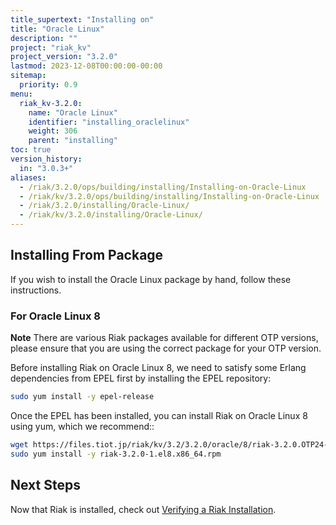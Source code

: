 ```yaml
---
title_supertext: "Installing on"
title: "Oracle Linux"
description: ""
project: "riak_kv"
project_version: "3.2.0"
lastmod: 2023-12-08T00:00:00-00:00
sitemap:
  priority: 0.9
menu:
  riak_kv-3.2.0:
    name: "Oracle Linux"
    identifier: "installing_oraclelinux"
    weight: 306
    parent: "installing"
toc: true
version_history:
  in: "3.0.3+"
aliases:
  - /riak/3.2.0/ops/building/installing/Installing-on-Oracle-Linux
  - /riak/kv/3.2.0/ops/building/installing/Installing-on-Oracle-Linux
  - /riak/3.2.0/installing/Oracle-Linux/
  - /riak/kv/3.2.0/installing/Oracle-Linux/
---
```


[install source index]: {{<baseurl>}}riak/kv/3.2.0/setup/installing/source
[install source erlang]: {{<baseurl>}}riak/kv/3.2.0/setup/installing/source/erlang
[install verify]: {{<baseurl>}}riak/kv/3.2.0/setup/installing/verify

## Installing From Package

If you wish to install the Oracle Linux package by hand, follow these
instructions.

### For Oracle Linux 8

**Note** There are various Riak packages available for different OTP versions, please ensure that you are using the correct package for your OTP version.

Before installing Riak on Oracle Linux 8, we need to satisfy some Erlang dependencies
from EPEL first by installing the EPEL repository:

```bash
sudo yum install -y epel-release
```

Once the EPEL has been installed, you can install Riak on Oracle Linux 8 using yum, which we recommend::

```bash
wget https://files.tiot.jp/riak/kv/3.2/3.2.0/oracle/8/riak-3.2.0.OTP24-1.el8.x86_64.rpm
sudo yum install -y riak-3.2.0-1.el8.x86_64.rpm
```

## Next Steps

Now that Riak is installed, check out [Verifying a Riak Installation][install verify].


